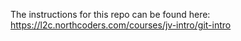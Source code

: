 The instructions for this repo can be found here:
https://l2c.northcoders.com/courses/jv-intro/git-intro
